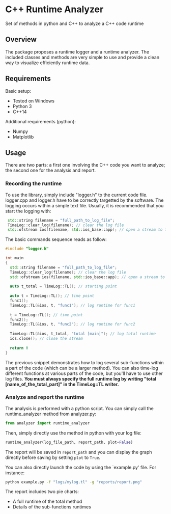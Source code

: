 # C++ Runtime Analyzer
Set of methods in python and C++ to analyze a C++ code runtime

## Overview
The package proposes a runtime logger and a runtime analyzer. The included classes and methods are very simple to use and provide a clean way to visualize efficiently
runtime data.

## Requirements
Basic setup:
- Tested on Windows
- Python 3
- C++14

Additional requirements (python):
- Numpy
- Matplotlib

## Usage
There are two parts: a first one involving the C++ code you want to analyze; the second one for the analysis and report.

### Recording the runtime
To use the library, simply include "logger.h" to the current code file. logger.cpp and logger.h have to be correctly targetted by the software.
The logging occurs within a simple text file. Usually, it is recommended that you start the logging with:
```c++
 std::string filename = "full_path_to_log_file";
 TimeLog::clear_log(filename); // clear the log file
 std::ofstream ios(filename, std::ios_base::app); // open a stream to the log file
```

The basic commands sequence reads as follow:

```c++
#include "logger.h"

int main
{
  std::string filename = "full_path_to_log_file";
  TimeLog::clear_log(filename); // clear the log file
  std::ofstream ios(filename, std::ios_base::app); // open a stream to the log file
  
  auto t_total = TimeLog::TL(); // starting point
  
  auto t = TimeLog::TL(); // time point
  func1();
  TimeLog::TL(&ios, t, "func1"); // log runtime for func1
  
  t = TimeLog::TL(); // time point
  func2();
  TimeLog::TL(&ios, t, "func2"); // log runtime for func2
  
  TimeLog::TL(&ios, t_total, "total [main]"); // log total runtime
  ios.close(); // close the stream
  
  return 0
}
```
The previous snippet demonstrates how to log several sub-functions within a part of the code (which can be a larger method).
You can also time-log different functions at various parts of the code, but you'll have to use other log files.
**You must always specify the full runtime log by writing "total [name_of_the_total_part]" in the TimeLog::TL writer.**

### Analyze and report the runtime
The analysis is performed with a python script. You can simply call the runtime_analyzer method from analyzer.py:
```python
from analyzer import runtime_analyzer
```

Then, simply directly use the method in python with your log file:
```python
runtime_analyzer(log_file_path, report_path, plot=False)
```
The report will be saved in `report_path` and you can display the graph directly before saving by setting `plot` to `True`.

You can also directly launch the code by using the `example.py' file.
For instance:

```bash
python example.py -f "logs/mylog.tl" -g "reports/report.png"
```

The report includes two pie charts:
- A full runtime of the total method
- Details of the sub-functions runtimes

